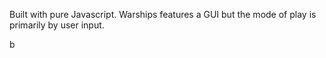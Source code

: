 Built with pure Javascript. Warships features a GUI but the mode of play is primarily by user input.


b
